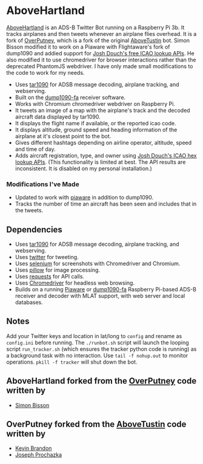 # AboveHartland

[AboveHartland](https://twitter.com/abovehartland) is an ADS-B Twitter Bot running on a Raspberry Pi 3b.  It tracks airplanes and then tweets whenever an airplane flies overhead. It is a fork of [OverPutney](https://github.com/shbisson/overputney), which is a fork of the original [AboveTustin](https://github.com/kevinabrandon/abovetustin) bot. Simon Bisson modified it to work on a Piaware with Flightaware's fork of dump1090 and addied support for [Josh Douch's free ICAO lookup APIs](https://api.joshdouch.me/). He also modified it to use chromedriver for browser interactions rather than the deprecated PhantomJS webdriver. I have only made small modifications to the code to work for my needs.

 * Uses [tar1090](https://github.com/wiedehopf/tar1090) for ADSB message decoding, airplane tracking, and webserving.
 * Built on the [dump1090-fa](https://github.com/flightaware/dump1090) receiver software.
 * Works with Chromium chromedriver webdriver on Raspberry Pi.
 * It tweets an image of a map with the airplane's track and the decoded aircraft data displayed by tar1090.
 * It displays the flight name if available, or the reported icao code.
 * It displays altitude, ground speed and heading information of the airplane at it's closest point to the bot.
 * Gives different hashtags depending on airline operator, altitude, speed and time of day.
 * Adds aircraft registration, type, and owner using [Josh Douch's ICAO hex lookup APIs](https://api.joshdouch.me/). (This functionality is limited at best. The API results are inconsistent. It is disabled on my personal installation.)
### Modifications I've Made
 * Updated to work with [piaware](https://flightaware.com/adsb/piaware/) in addition to dump1090.
 * Tracks the number of time an aircraft has been seen and includes that in the tweets.

## Dependencies
* Uses [tar1090](https://github.com/wiedehopf/tar1090) for ADSB message decoding, airplane tracking, and webserving.
* Uses [twitter](https://pypi.python.org/pypi/twitter) for tweeting.
* Uses [selenium](https://pypi.python.org/pypi/selenium) for screenshots with Chromedriver and Chromium.
* Uses [pillow](https://python-pillow.org/) for image processing.
* Uses [requests](https://pypi.org/project/requests/) for API calls.
* Uses [Chromedriver](https://chromedriver.chromium.org/) for headless web browsing.
* Builds on a running [Piaware](https://flightaware.com/adsb/piaware/build) or [dump1090-fa](https://github.com/flightaware/dump1090) Raspberry Pi-based ADS-B receiver and decoder with MLAT support, with web server and local databases.

## Notes

Add your Twitter keys and location in lat/long to `config` and rename as `config.ini` before running. The `./runbot.sh` script will launch the looping script `run_tracker.sh` (which ensures the tracker python code is running) as a background task with no interaction. Use `tail -f nohup.out` to monitor operations. `pkill -f tracker` will shut down the bot.

## AboveHartland forked from the [OverPutney](https://github.com/shbisson/overputney) code written by
* [Simon Bisson](https://github.com/shbisson)

## OverPutney forked from the [AboveTustin](https://github.com/kevinabrandon/AboveTustin) code written by
* [Kevin Brandon](https://github.com/kevinabrandon)
* [Joseph Prochazka](https://github.com/jprochazka)

